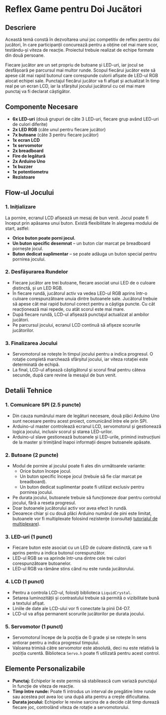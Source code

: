 # Reflex Game pentru Doi Jucători

## Descriere
Această temă constă în dezvoltarea unui joc competitiv de reflex pentru doi jucători, în care participanții concurează pentru a obține cel mai mare scor, testându-și viteza de reacție. Proiectul trebuie realizat de echipe formate din două persoane.

Fiecare jucător are un set propriu de butoane și LED-uri, iar jocul se desfășoară pe parcursul mai multor runde. Scopul fiecărui jucător este să apese cât mai rapid butonul care corespunde culorii afișate de LED-ul RGB alocat echipei sale. Punctajul fiecărui jucător va fi afișat și actualizat în timp real pe un ecran LCD, iar la sfârșitul jocului jucătorul cu cel mai mare punctaj va fi declarat câștigător.

## Componente Necesare
- **6x LED-uri** (două grupuri de câte 3 LED-uri, fiecare grup având LED-uri de culori diferite)
- **2x LED RGB** (câte unul pentru fiecare jucător)
- **7x butoane** (câte 3 pentru fiecare jucător)
- **1x ecran LCD**
- **1x servomotor**
- **2x breadboard**
- **Fire de legătură**
- **2x Arduino Uno**
- **1x buzzer**
- **1x potentiometru**
- **Rezistoare**

## Flow-ul Jocului
### 1. Inițializare
La pornire, ecranul LCD afișează un mesaj de bun venit. Jocul poate fi început prin apăsarea unui buton. Există flexibilitate în alegerea modului de start, astfel:

- **Orice buton poate porni jocul.**
- **Un buton specific desemnat** – un buton clar marcat pe breadboard pornește jocul.
- **Buton dedicat suplimentar** – se poate adăuga un buton special pentru pornirea jocului.

### 2. Desfășurarea Rundelor
- Fiecare jucător are trei butoane, fiecare asociat unui LED de o culoare distinctă, și un LED RGB.
- În fiecare rundă, jucătorul activ va vedea LED-ul RGB aprins într-o culoare corespunzătoare unuia dintre butoanele sale. Jucătorul trebuie să apese cât mai rapid butonul corect pentru a câștiga puncte. Cu cât reacționează mai repede, cu atât scorul este mai mare.
- După fiecare rundă, LCD-ul afișează punctajul actualizat al ambilor jucători.
- Pe parcursul jocului, ecranul LCD continuă să afișeze scorurile jucătorilor.

### 3. Finalizarea Jocului
- Servomotorul se rotește în timpul jocului pentru a indica progresul. O rotație completă marchează sfârșitul jocului, iar viteza rotației este determinată de echipă.
- La final, LCD-ul afișează câștigătorul și scorul final pentru câteva secunde, după care revine la mesajul de bun venit.

## Detalii Tehnice
### 1. Comunicare SPI (2.5 puncte)
- Din cauza numărului mare de legături necesare, două plăci Arduino Uno sunt necesare pentru acest proiect, comunicând între ele prin SPI.
- Arduino-ul master controlează ecranul LCD, servomotorul și gestionează logica jocului, inclusiv scorul și starea LED-urilor.
- Arduino-ul slave gestionează butoanele și LED-urile, primind instrucțiuni de la master și trimițând înapoi informații despre butoanele apăsate.

### 2. Butoane (2 puncte)
- Modul de pornire al jocului poate fi ales din următoarele variante:
  - Orice buton începe jocul.
  - Un buton specific începe jocul (trebuie să fie clar marcat pe breadboard).
  - Un buton dedicat suplimentar poate fi utilizat exclusiv pentru pornirea jocului.
- Pe durata jocului, butoanele trebuie să funcționeze doar pentru controlul jocului, fără a reseta progresul.
- Doar butoanele jucătorului activ vor avea efect în rundă.
- Deoarece chiar și cu două plăci Arduino numărul de pini este limitat, butoanele vor fi multiplexate folosind rezistențe (consultați [tutorialul de multiplexare](https://www.youtube.com/watch?v=Y23vMfynUJ0)).

### 3. LED-uri (1 punct)
- Fiecare buton este asociat cu un LED de culoare distinctă, care va fi aprins pentru a indica butonul corespunzător.
- LED-ul RGB se va aprinde într-una dintre cele trei culori corespunzătoare butoanelor.
- LED-ul RGB va rămâne stins când nu este runda jucătorului.

### 4. LCD (1 punct)
- Pentru a controla LCD-ul, folosiți biblioteca `LiquidCrystal`.
- Setarea luminozității și contrastului trebuie să permită o vizibilitate bună a textului afișat.
- Liniile de date ale LCD-ului vor fi conectate la pinii D4-D7.
- LCD-ul va afișa permanent scorurile jucătorilor pe durata jocului.

### 5. Servomotor (1 punct)
- Servomotorul începe de la poziția de 0 grade și se rotește în sens antiorar pentru a indica progresul timpului.
- Valoarea trimisă către servomotor este absolută, deci nu este relativă la poziția curentă. Biblioteca `Servo.h` poate fi utilizată pentru acest control.

## Elemente Personalizabile
- **Punctaj:** Echipelor le este permis să stabilească cum variază punctajul în funcție de viteza de reacție.
- **Timp între runde:** Poate fi introdus un interval de pregătire între runde sau acestea pot avea loc una după alta pentru a crește dificultatea.
- **Durata jocului:** Echipelor le revine sarcina de a decide cât timp durează fiecare joc, controlând viteza de rotație a servomotorului.

